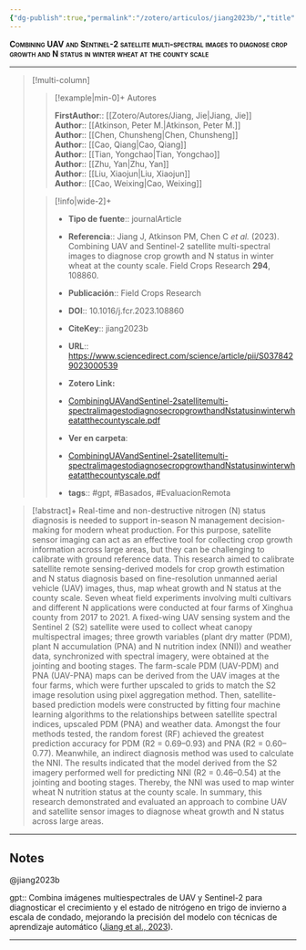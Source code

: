 ```yaml
---
{"dg-publish":true,"permalink":"/zotero/articulos/jiang2023b/","title":"Combining UAV and Sentinel-2 satellite multi-spectral images to diagnose crop growth and N status in winter wheat at the county scale","tags":["#zotero"]}
---
```



<span style="font-variant:small-caps; font-weight: bold;">Combining UAV and Sentinel-2 satellite multi-spectral images to diagnose crop growth and N status in winter wheat at the county scale</span>

---


> [!multi-column]
>
>> [!example|min-0]+ Autores
>> 
>> **FirstAuthor**:: [[Zotero/Autores/Jiang, Jie\|Jiang, Jie]]  
>> **Author**:: [[Atkinson, Peter M.\|Atkinson, Peter M.]]  
>> **Author**:: [[Chen, Chunsheng\|Chen, Chunsheng]]  
>> **Author**:: [[Cao, Qiang\|Cao, Qiang]]  
>> **Author**:: [[Tian, Yongchao\|Tian, Yongchao]]  
>> **Author**:: [[Zhu, Yan\|Zhu, Yan]]  
>> **Author**:: [[Liu, Xiaojun\|Liu, Xiaojun]]  
>> **Author**:: [[Cao, Weixing\|Cao, Weixing]]  
 >
>
>> [!info|wide-2]+
>>
>> - **Tipo de fuente**:: journalArticle
>> - **Referencia**:: Jiang J, Atkinson PM, Chen C _et al._ (2023). Combining UAV and Sentinel-2 satellite multi-spectral images to diagnose crop growth and N status in winter wheat at the county scale. Field Crops Research **294**, 108860.
>> - **Publicación**:: Field Crops Research
>> - **DOI**:: 10.1016/j.fcr.2023.108860
>> - **CiteKey**:: jiang2023b
>> - **URL**:: https://www.sciencedirect.com/science/article/pii/S0378429023000539
>> - **Zotero Link:** 
>> - [CombiningUAVandSentinel-2satellitemulti-spectralimagestodiagnosecropgrowthandNstatusinwinterwheatatthecountyscale.pdf](zotero://select/library/items/GTBUJBEB)
>>
>> - **Ver en carpeta**: 
>> - [CombiningUAVandSentinel-2satellitemulti-spectralimagestodiagnosecropgrowthandNstatusinwinterwheatatthecountyscale.pdf](file://J:\OneDrive\Articulos\CombiningUAVandSentinel-2satellitemulti-spectralimagestodiagnosecropgrowthandNstatusinwinterwheatatthecountyscale.pdf)
>> - **tags**:: #gpt, #Basados, #EvaluacionRemota



> [!abstract]+ 
>Real-time and non-destructive nitrogen (N) status diagnosis is needed to support in-season N management decision-making for modern wheat production. For this purpose, satellite sensor imaging can act as an effective tool for collecting crop growth information across large areas, but they can be challenging to calibrate with ground reference data. This research aimed to calibrate satellite remote sensing-derived models for crop growth estimation and N status diagnosis based on fine-resolution unmanned aerial vehicle (UAV) images, thus, map wheat growth and N status at the county scale. Seven wheat field experiments involving multi cultivars and different N applications were conducted at four farms of Xinghua county from 2017 to 2021. A fixed-wing UAV sensing system and the Sentinel 2 (S2) satellite were used to collect wheat canopy multispectral images; three growth variables (plant dry matter (PDM), plant N accumulation (PNA) and N nutrition index (NNI)) and weather data, synchronized with spectral imagery, were obtained at the jointing and booting stages. The farm-scale PDM (UAV-PDM) and PNA (UAV-PNA) maps can be derived from the UAV images at the four farms, which were further upscaled to grids to match the S2 image resolution using pixel aggregation method. Then, satellite-based prediction models were constructed by fitting four machine learning algorithms to the relationships between satellite spectral indices, upscaled PDM (PNA) and weather data. Amongst the four methods tested, the random forest (RF) achieved the greatest prediction accuracy for PDM (R2 = 0.69–0.93) and PNA (R2 = 0.60–0.77). Meanwhile, an indirect diagnosis method was used to calculate the NNI. The results indicated that the model derived from the S2 imagery performed well for predicting NNI (R2 = 0.46–0.54) at the jointing and booting stages. Thereby, the NNI was used to map winter wheat N nutrition status at the county scale. In summary, this research demonstrated and evaluated an approach to combine UAV and satellite sensor images to diagnose wheat growth and N status across large areas.


--- 

## Notes

@jiang2023b

gpt:: Combina imágenes multiespectrales de UAV y Sentinel-2 para diagnosticar el crecimiento y el estado de nitrógeno en trigo de invierno a escala de condado, mejorando la precisión del modelo con técnicas de aprendizaje automático ([Jiang et al., 2023](zotero://select/library/items/8B77EM48)).






---








